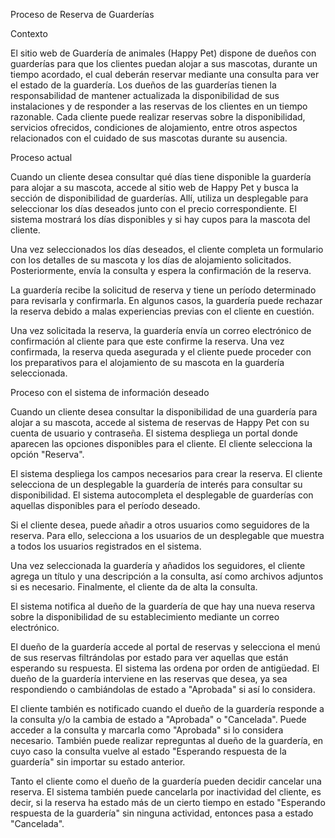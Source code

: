 
Proceso de Reserva de Guarderías


Contexto

El sitio web de Guardería de animales (Happy Pet) dispone de dueños con guarderías para que los clientes puedan alojar a sus mascotas, durante un tiempo acordado, el cual deberán reservar mediante una consulta para ver el estado de la guardería. Los dueños de las guarderías tienen la responsabilidad de mantener actualizada la disponibilidad de sus instalaciones y de responder a las reservas de los clientes en un tiempo razonable. Cada cliente puede realizar reservas sobre la disponibilidad, servicios ofrecidos, condiciones de alojamiento, entre otros aspectos relacionados con el cuidado de sus mascotas durante su ausencia.

Proceso actual

Cuando un cliente desea consultar qué días tiene disponible la guardería para alojar a su mascota, accede al sitio web de Happy Pet y busca la sección de disponibilidad de guarderías. Allí, utiliza un desplegable para seleccionar los días deseados junto con el precio correspondiente. El sistema mostrará los días disponibles y si hay cupos para la mascota del cliente.

Una vez seleccionados los días deseados, el cliente completa un formulario con los detalles de su mascota y los días de alojamiento solicitados. Posteriormente, envía la consulta y espera la confirmación de la reserva.

La guardería recibe la solicitud de reserva y tiene un período determinado para revisarla y confirmarla. En algunos casos, la guardería puede rechazar la reserva debido a malas experiencias previas con el cliente en cuestión.

Una vez solicitada la reserva, la guardería envía un correo electrónico de confirmación al cliente para que este confirme la reserva. Una vez confirmada, la reserva queda asegurada y el cliente puede proceder con los preparativos para el alojamiento de su mascota en la guardería seleccionada.

Proceso con el sistema de información deseado

Cuando un cliente desea consultar la disponibilidad de una guardería para alojar a su mascota, accede al sistema de reservas de Happy Pet con su cuenta de usuario y contraseña. El sistema despliega un portal donde aparecen las opciones disponibles para el cliente. El cliente selecciona la opción "Reserva".

El sistema despliega los campos necesarios para crear la reserva. El cliente selecciona de un desplegable la guardería de interés para consultar su disponibilidad. El sistema autocompleta el desplegable de guarderías con aquellas disponibles para el período deseado.

Si el cliente desea, puede añadir a otros usuarios como seguidores de la reserva. Para ello, selecciona a los usuarios de un desplegable que muestra a todos los usuarios registrados en el sistema.

Una vez seleccionada la guardería y añadidos los seguidores, el cliente agrega un título y una descripción a la consulta, así como archivos adjuntos si es necesario. Finalmente, el cliente da de alta la consulta.

El sistema notifica al dueño de la guardería de que hay una nueva reserva sobre la disponibilidad de su establecimiento mediante un correo electrónico.

El dueño de la guardería accede al portal de reservas y selecciona el menú de sus reservas filtrándolas por estado para ver aquellas que están esperando su respuesta. El sistema las ordena por orden de antigüedad. El dueño de la guardería interviene en las reservas que desea, ya sea respondiendo o cambiándolas de estado a "Aprobada" si así lo considera.

El cliente también es notificado cuando el dueño de la guardería responde a la consulta y/o la cambia de estado a "Aprobada" o "Cancelada". Puede acceder a la consulta y marcarla como "Aprobada" si lo considera necesario. También puede realizar repreguntas al dueño de la guardería, en cuyo caso la consulta vuelve al estado "Esperando respuesta de la guardería" sin importar su estado anterior.

Tanto el cliente como el dueño de la guardería pueden decidir cancelar una reserva. El sistema también puede cancelarla por inactividad del cliente, es decir, si la reserva ha estado más de un cierto tiempo en estado "Esperando respuesta de la guardería" sin ninguna actividad, entonces pasa a estado "Cancelada".

